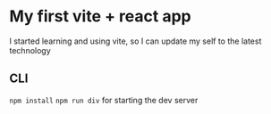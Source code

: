 # My first vite + react app

I started learning and using vite, so I can update my self to the latest technology

## CLI

`npm install`
`npm run div` for starting the dev server
